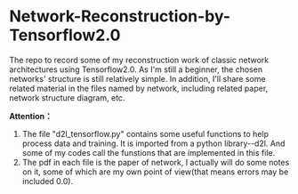 # Network-Reconstruction-by-Tensorflow2.0
The repo to record some of my reconstruction work of classic network architectures using Tensorflow2.0. As I'm still a beginner, the chosen networks' structure is still relatively simple. In addition, I'll share some related material in the files named by network, including related paper, network structure diagram, etc.

**Attention：**
1. The file "d2l_tensorflow.py" contains some useful functions to help process data and training. It is imported from a python library--d2l. And some of my codes call the funstions that are implemented in this file.
2. The pdf in each file is the paper of network, I actually will do some notes on it, some of which are my own point of view(that means errors may be included 0.0).
